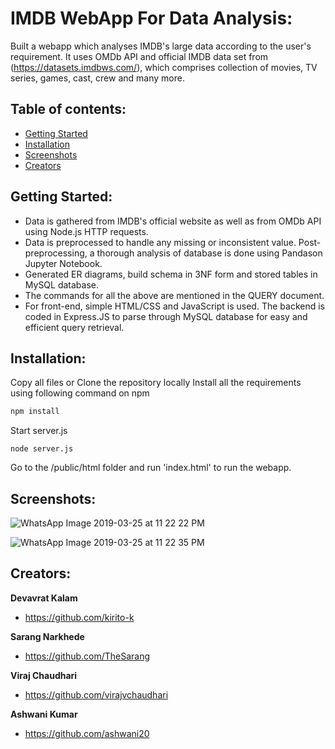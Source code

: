 # IMDB WebApp For Data Analysis:
Built a webapp which analyses IMDB's large data according to the user's requirement. It uses OMDb API and official IMDB data set from (https://datasets.imdbws.com/), which comprises collection of movies, TV series, games, cast, crew and many more.

## Table of contents:
* [Getting Started](#getting-started)
* [Installation](#installation)
* [Screenshots](#screenshots)
* [Creators](#creators)

## Getting Started:
- Data is gathered from IMDB's official website as well as from OMDb API using Node.js HTTP requests.
- Data is preprocessed to handle any missing or inconsistent value. Post-preprocessing, a thorough analysis of database is done using Pandason Jupyter Notebook.
- Generated ER diagrams, build schema in 3NF form and stored tables in MySQL database.
- The commands for all the above are mentioned in the QUERY document.
- For front-end, simple HTML/CSS and JavaScript is used. The backend is coded in Express.JS to parse through MySQL database for easy and efficient query retrieval.

## Installation:
Copy all files or Clone the repository locally
Install all the requirements using following command on npm 
```bash
npm install
```
Start server.js
```node
node server.js
```
Go to the /public/html folder and run 'index.html' to run the webapp.


## Screenshots:
![WhatsApp Image 2019-03-25 at 11 22 22 PM](https://user-images.githubusercontent.com/35889562/57658330-88b68b00-75ac-11e9-8ca3-b1ae380da703.png)

![WhatsApp Image 2019-03-25 at 11 22 35 PM](https://user-images.githubusercontent.com/35889562/57658331-88b68b00-75ac-11e9-998b-4d8127450778.jpeg)

## Creators:
**Devavrat Kalam**
- <https://github.com/kirito-k>

**Sarang Narkhede**
- <https://github.com/TheSarang>

**Viraj Chaudhari**
- <https://github.com/virajvchaudhari>

**Ashwani Kumar**
- <https://github.com/ashwani20>
